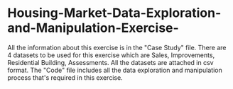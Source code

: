 # Housing-Market-Data-Exploration-and-Manipulation-Exercise-
All the information about this exercise is in the "Case Study" file. There are 4 datasets to be used for this exercise which are Sales, Improvements, Residential Building, Assessments. All the datasets are attached in csv format. The "Code" file includes all the data exploration and manipulation process that's required in this exercise. 
